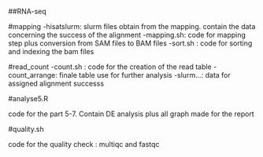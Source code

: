 ##RNA-seq 

#mapping
-hisatslurm: slurm files obtain from the mapping. contain the data concerning the success of the alignment
-mapping.sh: code for mapping step plus conversion from SAM files to BAM files
-sort.sh : code for sorting and indexing  the bam files

#read_count
-count.sh : code for the creation of the read table
-count_arrange: finale table use for further analysis
-slurm...: data for assigned alignment successs

#analyse5.R

code for the part 5-7. Contain DE analysis plus all graph made for the report 


#quality.sh

code for the quality check : multiqc and fastqc

